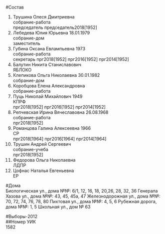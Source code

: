 #Состав  
1. Трушина Олеся Дмитриевна  
    собрание-работа  
    председатель председатель2018[1952]  
2. Лебедева Юлия Юрьевна 18.01.1979  
    собрание-дом  
    заместитель  
3. Губина Оксана Евлампьевна 1973  
    собрание-работа  
    секретарь прг2018[1952] прг2016[1952] прг2014[1952]  
4. Балутин Никита Станиславович  
    ЯБЛОКО  
5. Клепикова Ольга Николаевна 30.01.1982  
    собрание-дом  
6. Коробцова Елена Александровна  
    собрание-работа  
7. Пуць Николай Михайлович 1949  
    КПРФ  
    прг2018[1952] прг2016[1952] прг2014[1952]  
8. Репчевская Ирина Вячеславовна 26.08.1968  
    собрание-работа  
    прг2018[1952]  
9. Романцова Галина Алексеевна 1966  
    СР  
    прг2018[1964] прг2016[1964] прг2014[1964]  
10. Трушин Андрей Сергеевич  
    собрание-учеба  
    прг2018[1952]  
11. Федорова Ольга Николаевна  
    ЛДПР  
12. Цофнас Наталья Евгеньевна  
    ЕР  
  
#Дома  
Биологическая ул., дома №№: 6/1, 12, 16, 18, 20,26, 28, 32, 36 Генерала Хазова ул., дома №№: 43, 45, 45а, 47 Железнодорожная ул., дома №№: 70, 72, 74, 76, 78, 80  Пихтовая ул., дома №№: 4, 5, 6 Рубежная дорога, дома №№: 1, 5 Школьная ул., дом № 63  
  
#Выборы-2012  
##Номер УИК  
1582  
